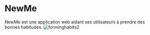 # NewMe
NewMe est une application web aidant ses utilisateurs à prendre des bonnes habitudes.
![forminghabits2](https://user-images.githubusercontent.com/64102236/207686787-f3245823-d1a0-45f7-b570-73cc73249b09.jpg)
